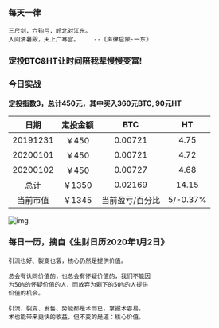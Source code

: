 ### 每天一律

```text
三尺剑，六钧弓，岭北对江东。
人间清暑殿，天上广寒宫。    --《声律启蒙·一东》
```

### 定投BTC&HT让时间陪我辈慢慢变富!

### 今日实战

**定投指数3，总计450元，其中买入360元BTC, 90元HT**

|   日期   | 定投金额 |       BTC       |    HT    |
| :------: | :------: | :-------------: | :------: |
| 20191231 |  ￥450   |     0.00721     |   4.75   |
| 20200101 |  ￥450   |     0.00721     |   4.72   |
| 20200102 |  ￥450   |     0.00727     |   4.68   |
|   总计   |  ￥1350  |     0.02169     |  14.15   |
| 当前市值 |  ￥1345  | 当前盈亏/百分比 | 5/-0.37% |


![img](https://oss02.bihu.com/image/20200102/162cc3642829c8abc1e96c2868e840a5_G4ZTEKRYGQ2A.png)

### 每日一历，摘自《生财日历2020年1月2日》

```text
引流也好、裂变也罢，核心仍然是提供价值。

总会有认同价值的，也总会有怀疑价值的，我们不能因
为50%的怀疑价值的人，而放弃为剩下的50%的人提供
价值的机会。

引流、裂变、发售、势能都是术而已，掌握术容易，
术也能带来更快的收益，但不变的是道：核心价值。
```

